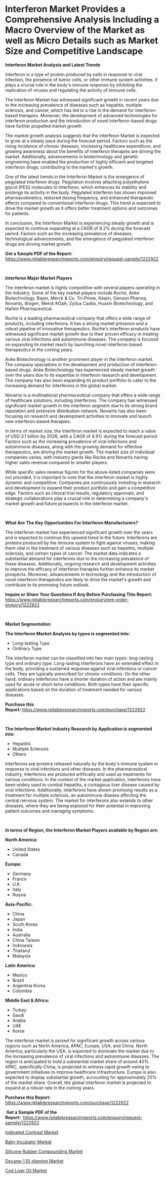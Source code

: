 <p><h1>Interferon Market Provides a Comprehensive Analysis Including a Macro Overview of the Market as well as Micro Details such as Market Size and Competitive Landscape</h1></p><p><strong>Interferon Market Analysis and Latest Trends</strong></p>
<p><p>Interferon is a type of protein produced by cells in response to viral infection, the presence of tumor cells, or other immune system activities. It plays a crucial role in the body's immune response by inhibiting the replication of viruses and regulating the activity of immune cells.</p><p>The Interferon Market has witnessed significant growth in recent years due to the increasing prevalence of diseases such as hepatitis, multiple sclerosis, and cancer, which has led to a rise in the demand for interferon-based therapies. Moreover, the development of advanced technologies for interferon production and the introduction of novel interferon-based drugs have further propelled market growth.</p><p>The market growth analysis suggests that the Interferon Market is expected to grow at a steady pace during the forecast period. Factors such as the rising incidence of chronic diseases, increasing healthcare expenditure, and growing awareness about the benefits of interferon therapies are driving the market. Additionally, advancements in biotechnology and genetic engineering have enabled the production of highly efficient and targeted interferon drugs, contributing to the market's growth.</p><p>One of the latest trends in the Interferon Market is the emergence of pegylated interferon drugs. Pegylation involves attaching polyethylene glycol (PEG) molecules to interferon, which enhances its stability and prolongs its activity in the body. Pegylated interferon has shown improved pharmacokinetics, reduced dosing frequency, and enhanced therapeutic effects compared to conventional interferon drugs. This trend is expected to drive the market growth as it offers better treatment options and outcomes for patients.</p><p>In conclusion, the Interferon Market is experiencing steady growth and is expected to continue expanding at a CAGR of 9.2% during the forecast period. Factors such as the increasing prevalence of diseases, technological advancements, and the emergence of pegylated interferon drugs are driving market growth.</p></p>
<p><strong>Get a Sample PDF of the Report:&nbsp;</strong> <a href="https://www.reliableresearchreports.com/enquiry/request-sample/1222922">https://www.reliableresearchreports.com/enquiry/request-sample/1222922</a></p>
<p>&nbsp;</p>
<p><strong>Interferon Major Market Players</strong></p>
<p><p>The interferon market is highly competitive with several players operating in the industry. Some of the key market players include Roche, Anke Biotechnology, Bayer, Merck & Co, Tri-Prime, Kawin, Genzon Pharma, Novartis, Biogen, Merck KGaA, Zydus Cadila, Huaxin Biotechnology, and Harbin Pharmaceutical. </p><p>Roche is a leading pharmaceutical company that offers a wide range of products, including interferons. It has a strong market presence and a robust pipeline of innovative therapeutics. Roche's interferon products have witnessed significant market growth due to their proven efficacy in treating various viral infections and autoimmune diseases. The company is focused on expanding its market reach by launching novel interferon-based therapeutics in the coming years. </p><p>Anke Biotechnology is another prominent player in the interferon market. The company specializes in the development and production of interferon-based drugs. Anke Biotechnology has experienced steady market growth over the years due to its expertise in interferon research and development. The company has also been expanding its product portfolio to cater to the increasing demand for interferons in the global market.</p><p>Novartis is a multinational pharmaceutical company that offers a wide range of healthcare solutions, including interferons. The company has witnessed significant market growth in the interferon segment due to its strong brand reputation and extensive distribution network. Novartis has also been focusing on research and development activities to innovate and launch new interferon-based therapies.</p><p>In terms of market size, the interferon market is expected to reach a value of USD 3.1 billion by 2026, with a CAGR of 4.9% during the forecast period. Factors such as the increasing prevalence of viral infections and autoimmune diseases, along with the growing demand for effective therapeutics, are driving the market growth. The market size of individual companies varies, with industry giants like Roche and Novartis having higher sales revenue compared to smaller players.</p><p>While specific sales revenue figures for the above-listed companies were not provided, it is important to note that the interferon market is highly dynamic and competitive. Companies are continuously investing in research and development to expand their product portfolio and gain a competitive edge. Factors such as clinical trial results, regulatory approvals, and strategic collaborations play a crucial role in determining a company's market growth and future prospects in the interferon market.</p></p>
<p>&nbsp;</p>
<p><strong>What Are The Key Opportunities For Interferon Manufacturers?</strong></p>
<p><p>The interferon market has experienced significant growth over the years and is expected to continue this upward trend in the future. Interferons are proteins produced by the immune system to fight against viruses, making them vital in the treatment of various diseases such as hepatitis, multiple sclerosis, and certain types of cancer. The market data indicates a substantial demand for interferons due to the increasing prevalence of these diseases. Additionally, ongoing research and development activities to improve the efficacy of interferon therapies further enhance its market prospects. Moreover, advancements in technology and the introduction of novel interferon therapeutics are likely to drive the market's growth and contribute to its promising future outlook.</p></p>
<p><strong>Inquire or Share Your Questions If Any Before Purchasing This Report:</strong> <a href="https://www.reliableresearchreports.com/enquiry/pre-order-enquiry/1222922">https://www.reliableresearchreports.com/enquiry/pre-order-enquiry/1222922</a></p>
<p>&nbsp;</p>
<p><strong>Market Segmentation</strong></p>
<p><strong>The Interferon Market Analysis by types is segmented into:</strong></p>
<p><ul><li>Long-lasting Type</li><li>Ordinary Type</li></ul></p>
<p><p>The interferon market can be classified into two main types: long-lasting type and ordinary type. Long-lasting interferons have an extended effect in the body, providing a sustained response against viral infections or cancer cells. They are typically prescribed for chronic conditions. On the other hand, ordinary interferons have a shorter duration of action and are mainly used for acute or short-term conditions. Both types have their specific applications based on the duration of treatment needed for various diseases.</p></p>
<p><strong>Purchase this Report:&nbsp;</strong><a href="https://www.reliableresearchreports.com/purchase/1222922">https://www.reliableresearchreports.com/purchase/1222922</a></p>
<p>&nbsp;</p>
<p><strong>The Interferon Market Industry Research by Application is segmented into:</strong></p>
<p><ul><li>Hepatitis</li><li>Multiple Sclerosis</li><li>Others</li></ul></p>
<p><p>Interferons are proteins released naturally by the body's immune system in response to viral infections and other diseases. In the pharmaceutical industry, interferons are produced artificially and used as treatments for various conditions. In the context of the market application, interferons have been widely used to combat hepatitis, a contagious liver disease caused by viral infections. Additionally, interferons have shown promising results as a treatment for multiple sclerosis, an autoimmune disease affecting the central nervous system. The market for interferons also extends to other diseases, where they are being explored for their potential in improving patient outcomes and managing symptoms.</p></p>
<p>&nbsp;</p>
<p><strong>In terms of Region, the Interferon Market Players available by Region are:</strong></p>
<p>
    <p> <strong> North America: </strong>
        <ul>
            <li>United States</li>
            <li>Canada</li>
        </ul>
        </p> 
    <p> <strong> Europe: </strong>
        <ul>
            <li>Germany</li>
            <li>France</li>
            <li>U.K.</li>
            <li>Italy</li>
            <li>Russia</li>
        </ul>
        </p> 
    <p> <strong> Asia-Pacific: </strong>
        <ul>
            <li>China</li>
            <li>Japan</li>
            <li>South Korea</li>
            <li>India</li>
            <li>Australia</li>
            <li>China Taiwan</li>
            <li>Indonesia</li>
            <li>Thailand</li>
            <li>Malaysia</li>
        </ul>
        </p> 
    <p> <strong> Latin America: </strong>
        <ul>
            <li>Mexico</li>
            <li>Brazil</li>
            <li>Argentina Korea</li>
            <li>Colombia</li>
        </ul>
        </p> 
    <p> <strong> Middle East & Africa: </strong>
        <ul>
            <li>Turkey</li>
            <li>Saudi</li>
            <li>Arabia</li>
            <li>UAE</li>
            <li>Korea</li>
        </ul>
    </p>
    </p>
<p><p>The interferon market is poised for significant growth across various regions such as North America, APAC, Europe, USA, and China. North America, particularly the USA, is expected to dominate the market due to the increasing prevalence of viral infections and autoimmune diseases. The region is anticipated to hold a substantial market share of around 40%. APAC, specifically China, is projected to witness rapid growth owing to government initiatives to improve healthcare infrastructure. Europe is also expected to display substantial growth, accounting for approximately 25% of the market share. Overall, the global interferon market is projected to expand at a robust rate in the coming years.</p></p>
<p><strong>Purchase this Report: </strong><a href="https://www.reliableresearchreports.com/purchase/1222922">https://www.reliableresearchreports.com/purchase/1222922</a></p>
<p>&nbsp;<strong>Get a Sample PDF of the Report:&nbsp;&nbsp;</strong><a href="https://www.reliableresearchreports.com/enquiry/request-sample/1222922">https://www.reliableresearchreports.com/enquiry/request-sample/1222922</a></p>
<p><strong></strong></p>
<p><p><a href="https://www.linkedin.com/pulse/decoding-iodinated-contrast-market-deep-dive-latest-trends-cznlc?trackingId=npcOjaSpSeqxuPh6ixb%2BUw%3D%3D">Iodinated Contrast Market</a></p><p><a href="https://www.linkedin.com/pulse/insights-baby-incubator-market-size-analysing-share-tzikf?trackingId=D9eHVyuxRie0z7Rwk%2FqY8w%3D%3D">Baby Incubator Market</a></p><p><a href="https://medium.com/@zoerees777/silicone-rubber-compounding-market-insight-market-trends-growth-forecasted-from-2024-to-2031-190ff7e33132">Silicone Rubber Compounding Market</a></p><p><a href="https://medium.com/@zoerees777/analyzing-decane-1-10-diamine-market-global-industry-perspective-and-forecast-2024-to-2031-08f2f80ec399">Decane-1,10-diamine Market</a></p><p><a href="https://github.com/jj19131/Market-Research-Report-List-1/blob/main/cod-liver-oil-market.md">Cod Liver Oil Market</a></p></p>
